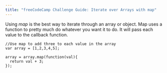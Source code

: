 ```yaml
---
title: "freeCodeCamp Challenge Guide: Iterate over Arrays with map"
---
```


Using _map_ is the best way to iterate through an array or object. Map uses a function to pretty much do whatever you want it to do. It will pass each value to the callback function.

    //Use map to add three to each value in the array
    var array = [1,2,3,4,5];

    array = array.map(function(val){
      return val + 3;
    });
